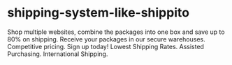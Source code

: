 # shipping-system-like-shippito
Shop multiple websites, combine the packages into one box and save up to 80% on shipping. Receive your packages in our secure warehouses. Competitive pricing. Sign up today! Lowest Shipping Rates. Assisted Purchasing. International Shipping.
